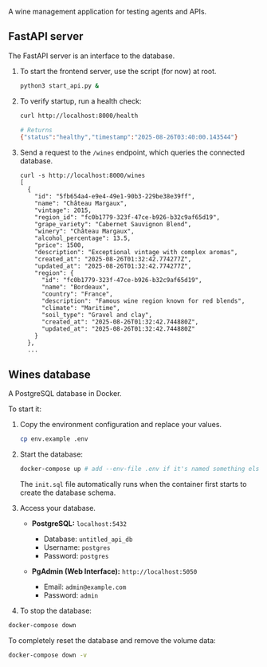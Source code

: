 
A wine management application for testing agents and APIs.

## FastAPI server

The FastAPI server is an interface to the database.

1. To start the frontend server, use the script (for now) at root.

    ```bash
    python3 start_api.py &
    ```

2. To verify startup, run a health check:
    
    ```bash
    curl http://localhost:8000/health
    
    # Returns
    {"status":"healthy","timestamp":"2025-08-26T03:40:00.143544"}
    ```

3. Send a request to the `/wines` endpoint, which queries the connected database.

    ```
    curl -s http://localhost:8000/wines
    [
      {
        "id": "5fb654a4-e9e4-49e1-90b3-229be38e39ff",
        "name": "Château Margaux",
        "vintage": 2015,
        "region_id": "fc0b1779-323f-47ce-b926-b32c9af65d19",
        "grape_variety": "Cabernet Sauvignon Blend",
        "winery": "Château Margaux",
        "alcohol_percentage": 13.5,
        "price": 1500,
        "description": "Exceptional vintage with complex aromas",
        "created_at": "2025-08-26T01:32:42.774277Z",
        "updated_at": "2025-08-26T01:32:42.774277Z",
        "region": {
          "id": "fc0b1779-323f-47ce-b926-b32c9af65d19",
          "name": "Bordeaux",
          "country": "France",
          "description": "Famous wine region known for red blends",
          "climate": "Maritime",
          "soil_type": "Gravel and clay",
          "created_at": "2025-08-26T01:32:42.744880Z",
          "updated_at": "2025-08-26T01:32:42.744880Z"
        }
      },
      ...
    ```

## Wines database

A PostgreSQL database in Docker.

To start it:

1. Copy the environment configuration and replace your values.
   ```bash
   cp env.example .env
   ```

2. Start the database:
   ```bash
   docker-compose up # add --env-file .env if it's named something else
   ```

   The `init.sql` file automatically runs when the container first starts to create the database schema.


3. Access your database.
   - **PostgreSQL:** `localhost:5432`
     - Database: `untitled_api_db`
     - Username: `postgres`
     - Password: `postgres`

   - **PgAdmin (Web Interface):** `http://localhost:5050`
     - Email: `admin@example.com`
     - Password: `admin`

4. To stop the database:

```bash
docker-compose down
```

To completely reset the database and remove the volume data:

```bash
docker-compose down -v
```
